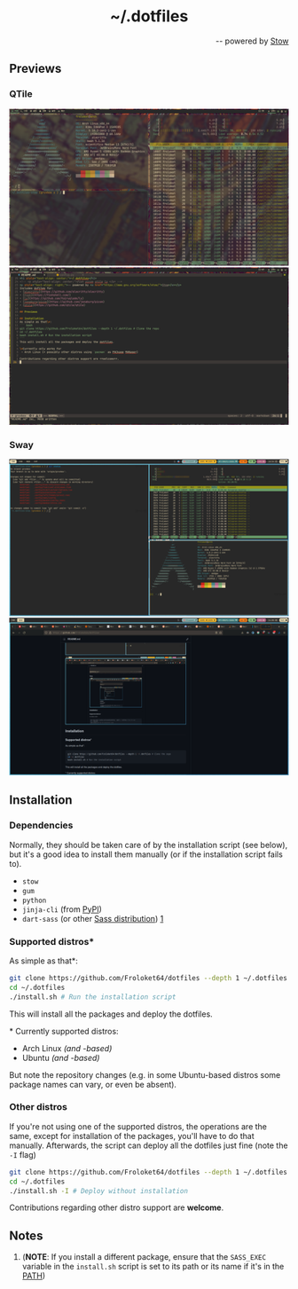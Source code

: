 <h1 align="center">~/.dotfiles</h1>
<p align="right">-- powered by <a href="https://www.gnu.org/software/stow/">Stow</a></p>

## Previews

### QTile

![Some terminals](/preview/qtile/terminals.png)
![Coding](/preview/qtile/coding.png)

### Sway

![Some more terminals](/preview/sway/terminals.png)
![Web browser](/preview/sway/browser.png)

## Installation

### Dependencies

Normally, they should be taken care of by the installation script (see below), but it's a good idea to install them manually (or if the installation script fails to).

- `stow`
- `gum`
- `python`
- `jinja-cli` (from [PyPI](https://pypi.org/project/jinja-cli/))
- `dart-sass` (or other [Sass distribution](https://sass-lang.com/install)) [1](#notes)

### Supported distros\*

As simple as that\*:

``` bash
git clone https://github.com/Froloket64/dotfiles --depth 1 ~/.dotfiles # Clone the repo
cd ~/.dotfiles
./install.sh # Run the installation script
```

This will install all the packages and deploy the dotfiles.

\* Currently supported distros:

+ Arch Linux _(and -based)_
+ Ubuntu _(and -based)_

But note the repository changes (e.g. in some Ubuntu-based distros some package names can vary, or even be absent).

### Other distros

If you're not using one of the supported distros, the operations are the same, except for installation of the packages, you'll have to do that manually. Afterwards, the script can deploy all the dotfiles just fine (note the `-I` flag)

``` bash
git clone https://github.com/Froloket64/dotfiles --depth 1 ~/.dotfiles # Clone the repo
cd ~/.dotfiles
./install.sh -I # Deploy without installation
```

Contributions regarding other distro support are **welcome**.

## Notes
 1. (**NOTE**: If you install a different package, ensure that the `SASS_EXEC` variable in the `install.sh` script is set to its path or its name if it's in the [PATH](https://www.howtogeek.com/658904/how-to-add-a-directory-to-your-path-in-linux/))
